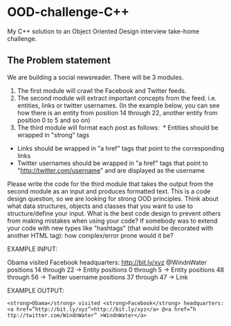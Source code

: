 OOD-challenge-C++
=================

My C++ solution to an Object Oriented Design interview take-home challenge.

The Problem statement
---------------------

We are building a social newsreader. There will be 3 modules.

1. The first module will crawl the Facebook and Twitter feeds.
2. The second module will extract important concepts from the feed. i.e. entities, links or twitter usernames. (In the example below, you can see how there is an entity from position 14 through 22, another entity from position 0 to 5 and so on)
3. The third module will format each post as follows:
 ­ * Entities should be wrapped in "strong" tags
  * Links should be wrapped in "a href" tags that point to the corresponding links
  * Twitter usernames should be wrapped in "a href" tags that point to "http://twitter.com/username" and are displayed as the username

Please write the code for the third module that takes the output from the second module as an input and produces formatted text. This is a code design question, so we are looking for strong OOD principles. Think about what data structures, objects and classes that you want to use to structure/define your input. What is the best code design to prevent others from making mistakes when using your code? If somebody was to extend your code with new types like "hashtags" (that would be decorated with another HTML tag): how complex/error prone would it be?

EXAMPLE INPUT:

Obama visited Facebook headquarters: http://bit.ly/xyz @WindnWater
positions 14 through 22 → Entity
positions 0 through 5 → Entity
positions 48 through 56 → Twitter username
positions 37 through 47 → Link

EXAMPLE OUTPUT:

`<strong>Obama</strong> visited <strong>Facebook</strong> headquarters: <a href=”http://bit.ly/xyz”>http://bit.ly/xyz</a> @<a href=”h ttp://twitter.com/WindnWater” >WindnWater</a>`